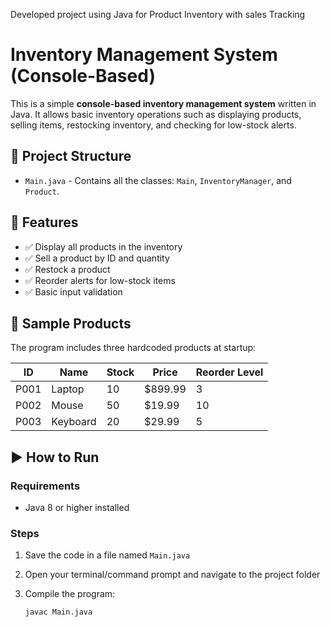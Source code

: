 
Developed  project using Java for Product Inventory with sales Tracking
# Inventory Management System (Console-Based)

This is a simple **console-based inventory management system** written in Java. It allows basic inventory operations such as displaying products, selling items, restocking inventory, and checking for low-stock alerts.

## 📁 Project Structure

- `Main.java` - Contains all the classes: `Main`, `InventoryManager`, and `Product`.

## 🧩 Features

- ✅ Display all products in the inventory
- ✅ Sell a product by ID and quantity
- ✅ Restock a product
- ✅ Reorder alerts for low-stock items
- ✅ Basic input validation

## 🧪 Sample Products

The program includes three hardcoded products at startup:

| ID    | Name     | Stock | Price   | Reorder Level |
|-------|----------|-------|---------|----------------|
| P001  | Laptop   | 10    | $899.99 | 3              |
| P002  | Mouse    | 50    | $19.99  | 10             |
| P003  | Keyboard | 20    | $29.99  | 5              |

## ▶️ How to Run

### Requirements

- Java 8 or higher installed

### Steps

1. Save the code in a file named `Main.java`
2. Open your terminal/command prompt and navigate to the project folder
3. Compile the program:

   ```bash
   javac Main.java
